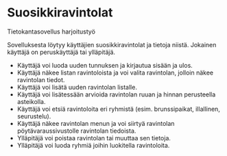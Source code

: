 # Suosikkiravintolat
Tietokantasovellus harjoitustyö

Sovelluksesta löytyy käyttäjien suosikkiravintolat ja tietoja niistä. Jokainen käyttäjä on peruskäyttäjä tai ylläpitäjä.

- Käyttäjä voi luoda uuden tunnuksen ja kirjautua sisään ja ulos.
- Käyttäjä näkee listan ravintoloista ja voi valita ravintolan, jolloin näkee ravintolan tiedot.
- Käyttäjä voi lisätä uuden ravintolan listalle.
- Käyttäjä voi lisätessään arvioida ravintolan ruuan ja hinnan perusteella asteikolla.
- Käyttäjä voi etsiä ravintoloita eri ryhmistä (esim. brunssipaikat, illallinen, seurustelu).
- Käyttäjä näkee ravintolan menun ja voi siirtyä ravintolan pöytävaraussivustolle ravintolan tiedoista.
- Ylläpitäjä voi poistaa ravintolan tai muuttaa sen tietoja.
- Ylläpitäjä voi luoda ryhmiä joihin luokitella ravintoloita.
